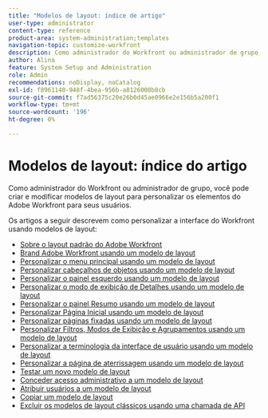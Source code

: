 ```yaml
---
title: "Modelos de layout: índice de artigo"
user-type: administrator
content-type: reference
product-area: system-administration;templates
navigation-topic: customize-workfront
description: Como administrador do Workfront ou administrador de grupo, você pode criar e modificar modelos de layout para personalizar os elementos da interface do Workfront para seus usuários.
author: Alina
feature: System Setup and Administration
role: Admin
recommendations: noDisplay, noCatalog
exl-id: f8961140-948f-4bea-956b-a8126008b8cb
source-git-commit: f7ad56375c20e26b0d45ae0966e2e156b5a200f1
workflow-type: tm+mt
source-wordcount: '196'
ht-degree: 0%

---
```


# Modelos de layout: índice do artigo

<!-- Audited: 2/2024 -->

Como administrador do Workfront ou administrador de grupo, você pode criar e modificar modelos de layout para personalizar os elementos do Adobe
Workfront para seus usuários.

Os artigos a seguir descrevem como personalizar a interface do Workfront usando modelos de layout:

* [Sobre o layout padrão do Adobe Workfront](/help/quicksilver/administration-and-setup/customize-workfront/use-layout-templates/about-the-default-wf-layout.md)
* [Brand Adobe Workfront usando um modelo de layout](/help/quicksilver/administration-and-setup/customize-workfront/use-layout-templates/brand-wf-using-a-layout-template.md)
* [Personalizar o menu principal usando um modelo de layout](/help/quicksilver/administration-and-setup/customize-workfront/use-layout-templates/customize-main-menu.md)
* [Personalizar cabeçalhos de objetos usando um modelo de layout](../../customize-workfront/use-layout-templates/customize-object-headers.md)
* [Personalizar o painel esquerdo usando um modelo de layout](/help/quicksilver/administration-and-setup/customize-workfront/use-layout-templates/customize-left-panel.md)
* [Personalizar o modo de exibição de Detalhes usando um modelo de layout](/help/quicksilver/administration-and-setup/customize-workfront/use-layout-templates/customize-details-view-layout-template.md)
* [Personalizar o painel Resumo usando um modelo de layout](/help/quicksilver/administration-and-setup/customize-workfront/use-layout-templates/customize-home-summary-layout-template.md)
* [Personalizar Página Inicial usando um modelo de layout](/help/quicksilver/administration-and-setup/customize-workfront/use-layout-templates/customize-new-home-layout-template.md)
* [Personalizar páginas fixadas usando um modelo de layout](/help/quicksilver/administration-and-setup/customize-workfront/use-layout-templates/customize-pinned-pages.md)
* [Personalizar Filtros, Modos de Exibição e Agrupamentos usando um modelo de layout](/help/quicksilver/administration-and-setup/customize-workfront/use-layout-templates/customize-fvg-list-controls-layout-template.md)
* [Personalizar a terminologia da interface de usuário usando um modelo de layout](/help/quicksilver/administration-and-setup/customize-workfront/use-layout-templates/customize-terminology.md)
* [Personalizar a página de aterrissagem usando um modelo de layout](/help/quicksilver/administration-and-setup/customize-workfront/use-layout-templates/customize-landing-page.md)
* [Testar um novo modelo de layout](/help/quicksilver/administration-and-setup/customize-workfront/use-layout-templates/test-a-layout-template.md)
* [Conceder acesso administrativo a um modelo de layout](/help/quicksilver/administration-and-setup/customize-workfront/use-layout-templates/grant-admin-access-layout-template.md)
* [Atribuir usuários a um modelo de layout](/help/quicksilver/administration-and-setup/customize-workfront/use-layout-templates/assign-users-to-layout-template.md)
* [Copiar um modelo de layout](/help/quicksilver/administration-and-setup/customize-workfront/use-layout-templates/copy-a-layout-template.md)
* [Excluir os modelos de layout clássicos usando uma chamada de API](/help/quicksilver/administration-and-setup/customize-workfront/use-layout-templates/delete-classic-layout-templates.md)
